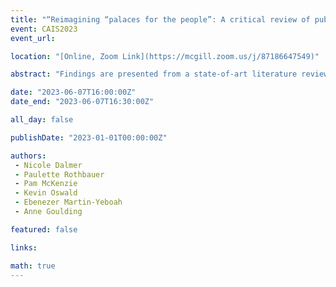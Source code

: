 ```yaml
---
title: "“Reimagining “palaces for the people”: A critical review of public libraries’ engagement with the asocial society"
event: CAIS2023
event_url: 

location: "[Online, Zoom Link](https://mcgill.zoom.us/j/87186647549)"

abstract: "Findings are presented from a state-of-art literature review focussed on recent English-language, peer-reviewed studies (n=235) of public library programming, services, technology and policies in the context of trends in the contemporary asocial society. Across published research, public libraries fostered connection through the following means: encouraging feelings of belonging, creating connections through technology, reinforcing cultural identities, creating safe physical spaces, addressing issues of accessibility, creating new educational programming, and creating new recreational/social programming. The findings allow for a reimagining of the roles of public libraries but not without a reckoning about workplace culture and workloads of library staff."

date: "2023-06-07T16:00:00Z"
date_end: "2023-06-07T16:30:00Z"

all_day: false

publishDate: "2023-01-01T00:00:00Z"

authors:
 - Nicole Dalmer
 - Paulette Rothbauer
 - Pam McKenzie
 - Kevin Oswald
 - Ebenezer Martin-Yeboah
 - Anne Goulding

featured: false

links:

math: true
---
```



